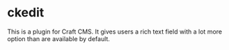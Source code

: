 # ckedit

This is a plugin for Craft CMS. It gives users a rich text field with a lot more option than are available by default.
